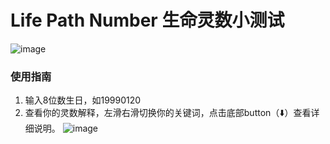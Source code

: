 # Life Path Number 生命灵数小测试

![image](https://github.com/tomoko-tiba/tomoko-tiba.github.io/assets/41440180/2180fc5e-e112-4292-bd5f-3a709201fc84)

### 使用指南

1. 输入8位数生日，如19990120
2. 查看你的灵数解释，左滑右滑切换你的关键词，点击底部button（⬇️）查看详细说明。
 ![image](https://github.com/tomoko-tiba/tomoko-tiba.github.io/assets/41440180/c5ecd00c-daa7-4c27-9ec2-0b51d4cb8c0b)

